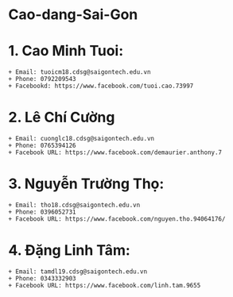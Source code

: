# Cao-dang-Sai-Gon
# 1. Cao Minh Tuoi:
	+ Email: tuoicm18.cdsg@saigontech.edu.vn
	+ Phone: 0792209543
	+ Facebookd: https://www.facebook.com/tuoi.cao.73997
# 2. Lê Chí Cường
	+ Email: cuonglc18.cdsg@saigontech.edu.vn
	+ Phone: 0765394126
	+ Facebook URL: https://www.facebook.com/demaurier.anthony.7
# 3. Nguyễn Trường Thọ:
	+ Email: tho18.cdsg@saigontech.edu.vn
	+ Phone: 0396052731
	+ Facebook URL: https://www.facebook.com/nguyen.tho.94064176/
	
# 4. Đặng Linh Tâm:
	+ Email: tamdl19.cdsg@saigontech.edu.vn
	+ Phone: 0343332903
	+ Facebook URL: https://www.facebook.com/linh.tam.9655
